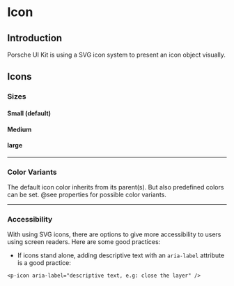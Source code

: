 # Icon

## Introduction
Porsche UI Kit is using a SVG icon system to present an icon object visually.

## Icons

### Sizes

#### Small (default)
<Playground>
  <p-icon source="car-next" />
</Playground>

#### Medium
<Playground>
  <p-icon source="car-next" size="medium" />
</Playground>

#### large
<Playground>
  <p-icon source="car-next" size="large" />
</Playground>

---

### Color Variants
The default icon color inherits from its parent(s). But also predefined colors can be set. @see properties for possible color variants.

<Playground>
  <p-icon source="car-next" size="large" color="porsche-red" />
</Playground>

---

### Accessibility
With using SVG icons, there are options to give more accessibility to users using screen readers. Here are some good practices:

* If icons stand alone, adding descriptive text with an `aria-label` attribute is a good practice:
```
<p-icon aria-label="descriptive text, e.g: close the layer" />
```

